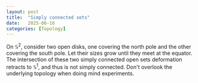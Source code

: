 ```yaml
---
layout: post
title:  "Simply connected sets"
date:   2025-06-16
categories: [Topology]
---
```


On $\mathbb{S}^2$, consider two open disks, one covering the north pole and the other covering the south pole. 
Let their sizes grow until they meet at the equator. The intersection of these two simply connected open sets deformation retracts to $\mathbb{S}^1$, and thus is not simply connected. 
Don't overlook the underlying topology when doing mind experiments. 
